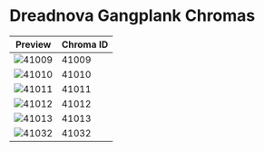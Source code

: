 # Dreadnova Gangplank Chromas

| Preview | Chroma ID |
|---------|-----------|
| ![41009](https://raw.communitydragon.org/latest/plugins/rcp-be-lol-game-data/global/default/v1/champion-chroma-images/41/41009.png) | 41009 |
| ![41010](https://raw.communitydragon.org/latest/plugins/rcp-be-lol-game-data/global/default/v1/champion-chroma-images/41/41010.png) | 41010 |
| ![41011](https://raw.communitydragon.org/latest/plugins/rcp-be-lol-game-data/global/default/v1/champion-chroma-images/41/41011.png) | 41011 |
| ![41012](https://raw.communitydragon.org/latest/plugins/rcp-be-lol-game-data/global/default/v1/champion-chroma-images/41/41012.png) | 41012 |
| ![41013](https://raw.communitydragon.org/latest/plugins/rcp-be-lol-game-data/global/default/v1/champion-chroma-images/41/41013.png) | 41013 |
| ![41032](https://raw.communitydragon.org/latest/plugins/rcp-be-lol-game-data/global/default/v1/champion-chroma-images/41/41032.png) | 41032 |